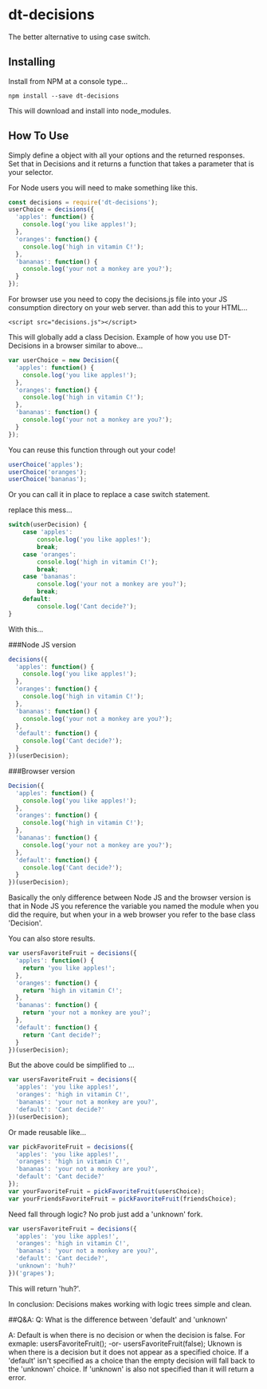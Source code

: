# dt-decisions
The better alternative to using case switch.

## Installing
Install from NPM at a console type...
```
npm install --save dt-decisions
```
This will download and install into node_modules.


## How To Use
Simply define a object with all your options and the returned responses.  
Set that in Decisions and it returns a function that takes a parameter that is your selector.

For Node users you will need to make something like this.
```javascript
const decisions = require('dt-decisions');
userChoice = decisions({
  'apples': function() {
    console.log('you like apples!');
  },
  'oranges': function() {
    console.log('high in vitamin C!');
  },
  'bananas': function() {
    console.log('your not a monkey are you?');
  }
});
```

For browser use you need to copy the decisions.js file into your JS consumption directory on your web server.
than add this to your HTML...
```
<script src="decisions.js"></script>
```

This will globally add a class Decision. Example of how you use DT-Decisions in a browser similar to above...
```javascript
var userChoice = new Decision({
  'apples': function() {
    console.log('you like apples!');
  },
  'oranges': function() {
    console.log('high in vitamin C!');
  },
  'bananas': function() {
    console.log('your not a monkey are you?');
  }
});
```

You can reuse this function through out your code!

```javascript
userChoice('apples');
userChoice('oranges');
userChoice('bananas');
```

Or you can call it in place to replace a case switch statement.

replace this mess...

```javascript
switch(userDecision) {
    case 'apples':
        console.log('you like apples!');
        break;
    case 'oranges':
        console.log('high in vitamin C!');
        break;
    case 'bananas':
        console.log('your not a monkey are you?');
        break;
    default:
        console.log('Cant decide?');
}
```

With this...

###Node JS version
```javascript
decisions({
  'apples': function() {
    console.log('you like apples!');
  },
  'oranges': function() {
    console.log('high in vitamin C!');
  },
  'bananas': function() {
    console.log('your not a monkey are you?');
  },
  'default': function() {
    console.log('Cant decide?');
  }
})(userDecision);
```

###Browser version
```javascript
Decision({
  'apples': function() {
    console.log('you like apples!');
  },
  'oranges': function() {
    console.log('high in vitamin C!');
  },
  'bananas': function() {
    console.log('your not a monkey are you?');
  },
  'default': function() {
    console.log('Cant decide?');
  }
})(userDecision);
```

Basically the only difference between Node JS and the browser version is that in Node JS
you reference the variable you named the module when you did the require, but when 
your in a web browser you refer to the base class 'Decision'.


You can also store results.
```javascript
var usersFavoriteFruit = decisions({
  'apples': function() {
    return 'you like apples!';
  },
  'oranges': function() {
    return 'high in vitamin C!';
  },
  'bananas': function() {
    return 'your not a monkey are you?';
  },
  'default': function() {
    return 'Cant decide?';
  }
})(userDecision);
```

But the above could be simplified to ...
```javascript
var usersFavoriteFruit = decisions({
  'apples': 'you like apples!',
  'oranges': 'high in vitamin C!',
  'bananas': 'your not a monkey are you?',
  'default': 'Cant decide?'
})(userDecision);
```

Or made reusable like...
```javascript
var pickFavoriteFruit = decisions({
  'apples': 'you like apples!',
  'oranges': 'high in vitamin C!',
  'bananas': 'your not a monkey are you?',
  'default': 'Cant decide?'
});
var yourFavoriteFruit = pickFavoriteFruit(usersChoice);
var yourFriendsFavoriteFruit = pickFavoriteFruit(friendsChoice);
```

Need fall through logic?  No prob just add a 'unknown' fork.
```javascript
var usersFavoriteFruit = decisions({
  'apples': 'you like apples!',
  'oranges': 'high in vitamin C!',
  'bananas': 'your not a monkey are you?',
  'default': 'Cant decide?',
  'unknown': 'huh?'
})('grapes');
```
This will return 'huh?'.


In conclusion: Decisions makes working with logic trees simple and clean.

##Q&A:
Q: What is the difference between 'default' and 'unknown'

A: Default is when there is no decision or when the decision is false.  For exmaple: usersFavoriteFruit(); -or- usersFavoriteFruit(false);
Uknown is when there is a decision but it does not appear as a specified choice.  If a 'default' isn't specified as a choice than the empty decision will fall back to the 'unknown' choice.  If 'unknown' is also not specified than it will return a error.